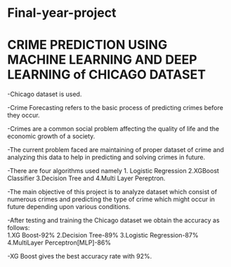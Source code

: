 # Final-year-project
# CRIME PREDICTION USING MACHINE LEARNING AND DEEP LEARNING of CHICAGO DATASET
-Chicago dataset is used.

-Crime Forecasting refers to the basic process of predicting crimes before they occur. 

-Crimes are a common social problem affecting the quality of life and the economic growth of a society. 

-The current problem faced are maintaining of proper dataset of crime and analyzing this data to help in predicting and solving crimes in future.

-There are four algorithms used namely 1. Logistic Regression 2.XGBoost Classifier 3.Decision Tree and 4.Multi Layer Pereptron.

-The main objective of this project is to analyze dataset which consist of numerous crimes and predicting the type of crime which might occur in future depending upon various conditions.

-After testing and training the Chicago dataset we  obtain the accuracy as follows:                         
     1.XG Boost-92%
     2.Decision Tree-89%
     3.Logistic Regression-87%
     4.MultiLayer Perceptron[MLP]-86%
     
-XG Boost gives the best accuracy rate with 92%.


     

